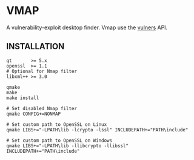 # VMAP

A vulnerability-exploit desktop finder. Vmap use the [vulners](https://vulners.com/api/v3/) API.

## INSTALLATION

```shell
qt       >= 5.x
openssl  >= 1.1
# Optional for Nmap filter
libxml++ >= 3.0 
```
```shell
qmake 
make
make install

# Set disabled Nmap filter
qmake CONFIG+=NONMAP

# Set custom path to OpenSSL on Linux
qmake LIBS+="-LPATH\lib -lcrypto -lssl" INCLUDEPATH+="PATH\include"

# Set custom path to OpenSSL on Windows
qmake LIBS+="-LPATH\lib -llibcrypto -llibssl" INCLUDEPATH+="PATH\include"
```

